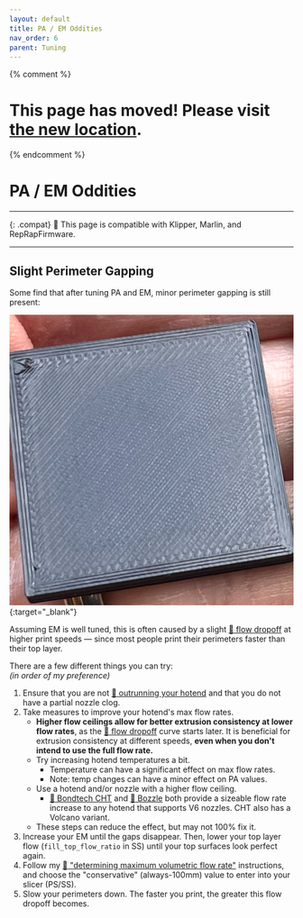 ```yaml
---
layout: default
title: PA / EM Oddities
nav_order: 6
parent: Tuning
---
```

{% comment %} 
# This page has moved! Please visit [the new location](https://ellis3dp.com/Print-Tuning-Guide/articles/passing_slicer_variables.html).
{% endcomment %}
# PA / EM Oddities
---

{: .compat}
:dizzy: This page is compatible with Klipper, Marlin, and RepRapFirmware.

---
## Slight Perimeter Gapping
Some find that after tuning PA and EM, minor perimeter gapping is still present:

[![](./images/pa_em_oddities/perim-gapping-print.png)](./images/pa_em_oddities/perim-gapping-print.png){:target="_blank"}

Assuming EM is well tuned, this is often caused by a slight [:page_facing_up: flow dropoff](./determining_max_volumetric_flow_rate.md#flow-dropoff) at higher print speeds — since most people print their perimeters faster than their top layer.

There are a few different things you can try:\
*(in order of my preference)*
1. Ensure that you are not [:page_facing_up: outrunning your hotend](./determining_max_volumetric_flow_rate.md) and that you do not have a partial nozzle clog.
2. Take measures to improve your hotend's max flow rates.
    - **Higher flow ceilings allow for better extrusion consistency at lower flow rates**, as the [:page_facing_up: flow dropoff](./determining_max_volumetric_flow_rate.md#flow-dropoff) curve starts later. It is beneficial for extrusion consistency at different speeds, **even when you don't intend to use the full flow rate.**
    - Try increasing hotend temperatures a bit.
        - Temperature can have a significant effect on max flow rates. 
        - Note: temp changes can have a minor effect on PA values.
    - Use a hotend and/or nozzle with a higher flow ceiling.
        - [:page_facing_up: Bondtech CHT](https://www.bondtech.se/product-category/nozzles/bondtech-nozzles/bondtech-cht/) and [:page_facing_up: Bozzle](https://www.fabreeko.com/products/bozzle-0-5mm-full-tungsten-carbide-nozzle-by-rentable-socks) both provide a sizeable flow rate increase to any hotend that supports V6 nozzles. CHT also has a Volcano variant.
    - These steps can reduce the effect, but may not 100% fix it.
5. Increase your EM until the gaps disappear. Then, lower your top layer flow (`fill_top_flow_ratio` in SS) until your top surfaces look perfect again.
6. Follow my [:page_facing_up: "determining maximum volumetric flow rate"](./determining_max_volumetric_flow_rate.md) instructions, and choose the "conservative" (always-100mm) value to enter into your slicer (PS/SS).
7. Slow your perimeters down. The faster you print, the greater this flow dropoff becomes.
